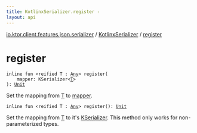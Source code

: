 ```yaml
---
title: KotlinxSerializer.register - 
layout: api
---
```


<div class='api-docs-breadcrumbs'><a href="../index.html">io.ktor.client.features.json.serializer</a> / <a href="index.html">KotlinxSerializer</a> / <a href="./register.html">register</a></div>

# register

<div class="overload-group" markdown="1">

<div class="signature"><code><span class="keyword">inline</span> <span class="keyword">fun </span><span class="symbol">&lt;</span><span class="keyword">reified</span>&nbsp;<span class="identifier">T</span>&nbsp;<span class="symbol">:</span>&nbsp;<a href="https://kotlinlang.org/api/latest/jvm/stdlib/kotlin/-any/index.html"><span class="identifier">Any</span></a><span class="symbol">&gt;</span> <span class="identifier">register</span><span class="symbol">(</span><br/>&nbsp;&nbsp;&nbsp;&nbsp;<span class="parameterName" id="io.ktor.client.features.json.serializer.KotlinxSerializer$register(kotlinx.serialization.KSerializer((io.ktor.client.features.json.serializer.KotlinxSerializer.register.T)))/mapper">mapper</span><span class="symbol">:</span>&nbsp;<span class="identifier">KSerializer</span><span class="symbol">&lt;</span><a href="register.html#T"><span class="identifier">T</span></a><span class="symbol">&gt;</span><br/><span class="symbol">)</span><span class="symbol">: </span><a href="https://kotlinlang.org/api/latest/jvm/stdlib/kotlin/-unit/index.html"><span class="identifier">Unit</span></a></code></div>

Set the mapping from <a href="register.html#T">T</a> to <a href="register.html#io.ktor.client.features.json.serializer.KotlinxSerializer$register(kotlinx.serialization.KSerializer((io.ktor.client.features.json.serializer.KotlinxSerializer.register.T)))/mapper">mapper</a>.

</div>
<div class="overload-group" markdown="1">

<div class="signature"><code><span class="keyword">inline</span> <span class="keyword">fun </span><span class="symbol">&lt;</span><span class="keyword">reified</span>&nbsp;<span class="identifier">T</span>&nbsp;<span class="symbol">:</span>&nbsp;<a href="https://kotlinlang.org/api/latest/jvm/stdlib/kotlin/-any/index.html"><span class="identifier">Any</span></a><span class="symbol">&gt;</span> <span class="identifier">register</span><span class="symbol">(</span><span class="symbol">)</span><span class="symbol">: </span><a href="https://kotlinlang.org/api/latest/jvm/stdlib/kotlin/-unit/index.html"><span class="identifier">Unit</span></a></code></div>

Set the mapping from <a href="register.html#T">T</a> to it's <a href="#">KSerializer</a>. This method only works for non-parameterized types.

</div>
